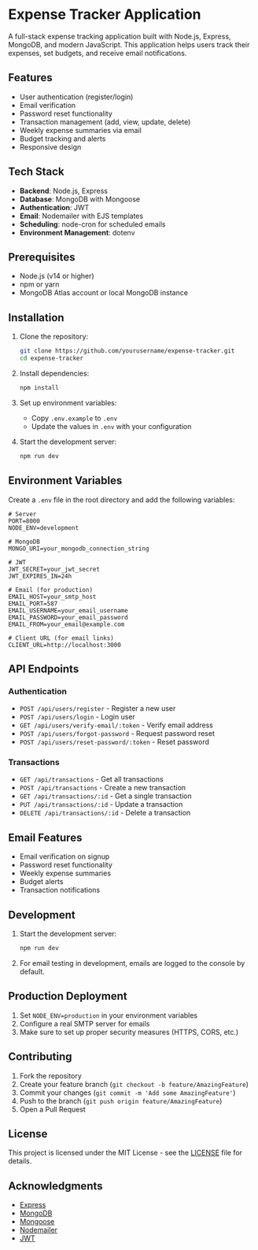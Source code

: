# Expense Tracker Application

A full-stack expense tracking application built with Node.js, Express, MongoDB, and modern JavaScript. This application helps users track their expenses, set budgets, and receive email notifications.

## Features

- User authentication (register/login)
- Email verification
- Password reset functionality
- Transaction management (add, view, update, delete)
- Weekly expense summaries via email
- Budget tracking and alerts
- Responsive design

## Tech Stack

- **Backend**: Node.js, Express
- **Database**: MongoDB with Mongoose
- **Authentication**: JWT
- **Email**: Nodemailer with EJS templates
- **Scheduling**: node-cron for scheduled emails
- **Environment Management**: dotenv

## Prerequisites

- Node.js (v14 or higher)
- npm or yarn
- MongoDB Atlas account or local MongoDB instance

## Installation

1. Clone the repository:
   ```bash
   git clone https://github.com/yourusername/expense-tracker.git
   cd expense-tracker
   ```

2. Install dependencies:
   ```bash
   npm install
   ```

3. Set up environment variables:
   - Copy `.env.example` to `.env`
   - Update the values in `.env` with your configuration

4. Start the development server:
   ```bash
   npm run dev
   ```

## Environment Variables

Create a `.env` file in the root directory and add the following variables:

```env
# Server
PORT=8000
NODE_ENV=development

# MongoDB
MONGO_URI=your_mongodb_connection_string

# JWT
JWT_SECRET=your_jwt_secret
JWT_EXPIRES_IN=24h

# Email (for production)
EMAIL_HOST=your_smtp_host
EMAIL_PORT=587
EMAIL_USERNAME=your_email_username
EMAIL_PASSWORD=your_email_password
EMAIL_FROM=your_email@example.com

# Client URL (for email links)
CLIENT_URL=http://localhost:3000
```

## API Endpoints

### Authentication
- `POST /api/users/register` - Register a new user
- `POST /api/users/login` - Login user
- `GET /api/users/verify-email/:token` - Verify email address
- `POST /api/users/forgot-password` - Request password reset
- `POST /api/users/reset-password/:token` - Reset password

### Transactions
- `GET /api/transactions` - Get all transactions
- `POST /api/transactions` - Create a new transaction
- `GET /api/transactions/:id` - Get a single transaction
- `PUT /api/transactions/:id` - Update a transaction
- `DELETE /api/transactions/:id` - Delete a transaction

## Email Features

- Email verification on signup
- Password reset functionality
- Weekly expense summaries
- Budget alerts
- Transaction notifications

## Development

1. Start the development server:
   ```bash
   npm run dev
   ```

2. For email testing in development, emails are logged to the console by default.

## Production Deployment

1. Set `NODE_ENV=production` in your environment variables
2. Configure a real SMTP server for emails
3. Make sure to set up proper security measures (HTTPS, CORS, etc.)

## Contributing

1. Fork the repository
2. Create your feature branch (`git checkout -b feature/AmazingFeature`)
3. Commit your changes (`git commit -m 'Add some AmazingFeature'`)
4. Push to the branch (`git push origin feature/AmazingFeature`)
5. Open a Pull Request

## License

This project is licensed under the MIT License - see the [LICENSE](LICENSE) file for details.

## Acknowledgments

- [Express](https://expressjs.com/)
- [MongoDB](https://www.mongodb.com/)
- [Mongoose](https://mongoosejs.com/)
- [Nodemailer](https://nodemailer.com/)
- [JWT](https://jwt.io/)
